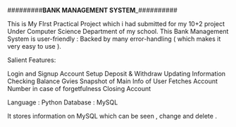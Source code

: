#########________________________BANK MANAGEMENT SYSTEM_________________________##########

This is My FIrst Practical Project which i had submitted for my 10+2 project Under Computer Science Department of my school.
This Bank Management System is user-friendly : Backed by many error-handling ( which makes it very easy to use ).

  Salient Features:
      
Login and Signup 
Account Setup
Deposit & Withdraw
Updating Information 
Checking Balance
Gvies Snapshot of Main Info of User 
Fetches Account Number in case of forgetfulness
Closing Account

Language : Python 
Database : MySQL 

It stores information on MySQL which can be seen , change and delete .
